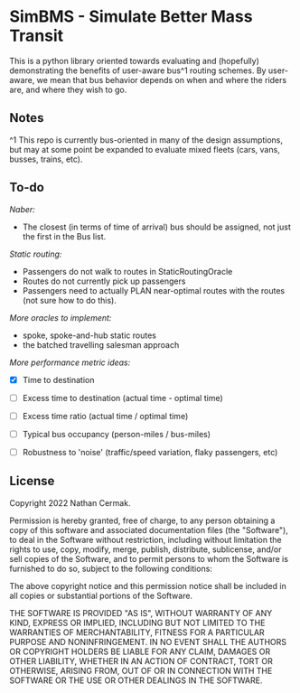 # SimBMS - Simulate Better Mass Transit

This is a python library oriented towards evaluating and (hopefully) demonstrating the benefits of user-aware bus^1 routing schemes. By user-aware, we mean that bus behavior depends on when and where the riders are, and where they wish to go.


## Notes
^1 This repo is currently bus-oriented in many of the design assumptions, but may at some point be expanded to evaluate mixed fleets (cars, vans, busses, trains, etc).

## To-do

*Naber:*

- The closest (in terms of time of arrival) bus should be assigned, not just the first in the Bus list.

*Static routing:*

- Passengers do not walk to routes in StaticRoutingOracle
- Routes do not currently pick up passengers
- Passengers need to actually PLAN near-optimal routes with the routes (not sure how to do this).

*More oracles to implement:*

- spoke, spoke-and-hub static routes
- the batched travelling salesman approach

*More performance metric ideas:*

- [X] Time to destination
- [ ] Excess time to destination (actual time - optimal time)
- [ ] Excess time ratio (actual time / optimal time)
- [ ] Typical bus occupancy (person-miles / bus-miles)
- [ ] Robustness to 'noise' (traffic/speed variation, flaky passengers, etc)


## License
Copyright 2022 Nathan Cermak.

Permission is hereby granted, free of charge, to any person obtaining a copy of this software and associated documentation files (the "Software"), to deal in the Software without restriction, including without limitation the rights to use, copy, modify, merge, publish, distribute, sublicense, and/or sell copies of the Software, and to permit persons to whom the Software is furnished to do so, subject to the following conditions:

The above copyright notice and this permission notice shall be included in all copies or substantial portions of the Software.

THE SOFTWARE IS PROVIDED "AS IS", WITHOUT WARRANTY OF ANY KIND, EXPRESS OR IMPLIED, INCLUDING BUT NOT LIMITED TO THE WARRANTIES OF MERCHANTABILITY, FITNESS FOR A PARTICULAR PURPOSE AND NONINFRINGEMENT. IN NO EVENT SHALL THE AUTHORS OR COPYRIGHT HOLDERS BE LIABLE FOR ANY CLAIM, DAMAGES OR OTHER LIABILITY, WHETHER IN AN ACTION OF CONTRACT, TORT OR OTHERWISE, ARISING FROM, OUT OF OR IN CONNECTION WITH THE SOFTWARE OR THE USE OR OTHER DEALINGS IN THE SOFTWARE.

